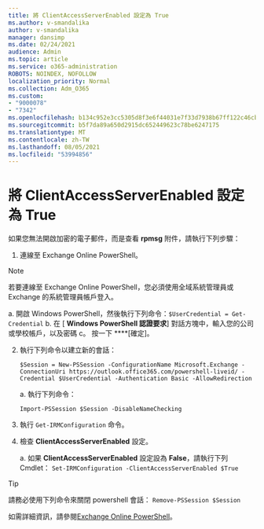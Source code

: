 ```yaml
---
title: 將 ClientAccessServerEnabled 設定為 True
ms.author: v-smandalika
author: v-smandalika
manager: dansimp
ms.date: 02/24/2021
audience: Admin
ms.topic: article
ms.service: o365-administration
ROBOTS: NOINDEX, NOFOLLOW
localization_priority: Normal
ms.collection: Adm_O365
ms.custom:
- "9000078"
- "7342"
ms.openlocfilehash: b134c952e3cc5305d8f3e6f44031e7f33d7938b67ff122c46cb74bbd33cbf59e
ms.sourcegitcommit: b5f7da89a650d2915dc652449623c78be6247175
ms.translationtype: MT
ms.contentlocale: zh-TW
ms.lasthandoff: 08/05/2021
ms.locfileid: "53994856"
---
```

# <a name="set-clientaccessserverenabled-to-true"></a>將 ClientAccessServerEnabled 設定為 True

如果您無法開啟加密的電子郵件，而是查看 **rpmsg** 附件，請執行下列步驟：

1. 連線至 Exchange Online PowerShell。

> [!NOTE]
> 若要連線至 Exchange Online PowerShell，您必須使用全域系統管理員或 Exchange 的系統管理員帳戶登入。

   a. 開啟 Windows PowerShell，然後執行下列命令：`$UserCredential = Get-Credential`
b. 在 [ **Windows PowerShell 認證要求**] 對話方塊中，輸入您的公司或學校帳戶，以及密碼 c。 按一下 ****[確定]。 

2. 執行下列命令以建立新的會話：

    `$Session = New-PSSession -ConfigurationName Microsoft.Exchange -ConnectionUri https://outlook.office365.com/powershell-liveid/ -Credential $UserCredential -Authentication Basic -AllowRedirection`

    a. 執行下列命令：
    
    `Import-PSSession $Session -DisableNameChecking`

3. 執行 `Get-IRMConfiguration` 命令。

4. 檢查 **ClientAccessServerEnabled** 設定。 

    a. 如果 **ClientAccessServerEnabled** 設定設為 **False**，請執行下列 Cmdlet： `Set-IRMConfiguration -ClientAccessServerEnabled $True`

> [!TIP]
> 請務必使用下列命令來關閉 powershell 會話： `Remove-PSSession $Session`

如需詳細資訊，請參閱[Exchange Online PowerShell](https://docs.microsoft.com/powershell/exchange/connect-to-exchange-online-powershell)。

